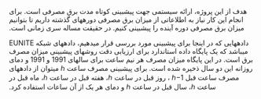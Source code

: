 &#x202b; هدف از این پروژه، ارائه سیستمی جهت پیشبینی کوتاه مدت برق مصرفی است. برای انجام این کار نیاز به اطلاعاتی از میزان برق مصرفی دورههای گذشته داریم تا بتوانیم میزان برق مصرفی دوره آینده را پیشبینی کنیم. در حقیقت مساله سری زمانی است. 

&#x202b; دادههایی که در اینجا برای پیشبینی مورد بررسی قرار میدهیم، دادههای شبکه EUNITE میباشد که یک پایگاه داده استاندارد برای ارزیابی دقت روشهای پیشبینی میزان مصرف برق است. در این پایگاه میزان مصرف هر نیم ساعت برای سالهای 1991 و 1991 و دمای روزانه این دو سال ذخیره شده است. برای پیشبینی مصرف ساعت ℎ میتوان از دادههای مصرف ساعت قبل ℎ−1 ، روز قبل در ساعت  ℎ، هفته قبل در ساعت  ℎ، ماه قبل در ساعت  ℎ، سال قبل در ساعت ℎ و دمای هر یک از آن ساعات استفاده کرد.
